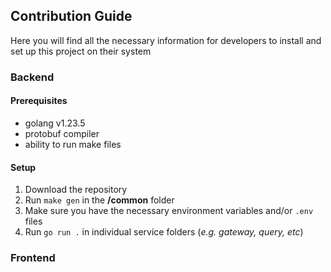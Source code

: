 ## Contribution Guide

Here you will find all the necessary information for developers to install and set up this project on their system

### Backend

#### Prerequisites

- golang v1.23.5
- protobuf compiler
- ability to run make files

#### Setup

1. Download the repository
2. Run `make gen` in the **/common** folder
3. Make sure you have the necessary environment variables and/or `.env` files
4. Run `go run .` in individual service folders (_e.g. gateway, query, etc_)

### Frontend
